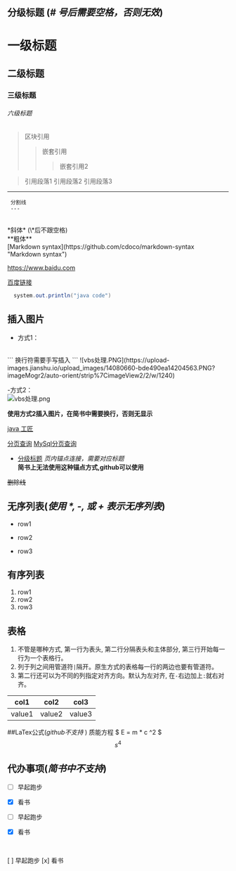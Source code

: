 ## 分级标题 (*\# 号后需要空格，否则无效*)
# 一级标题
## 二级标题
### 三级标题
###### 六级标题  
>区块引用
>> 嵌套引用
>>> 嵌套引用2

> 引用段落1 
   引用段落2
   引用段落3


----
```
 分割线
 ---
```
<br />
*斜体* (\*后不跟空格)
<br />
**粗体**
<br />
[Markdown syntax](https://github.com/cdoco/markdown-syntax "Markdown syntax")

<https://www.baidu.com>

[百度链接][1]

[1]:https://www.baidu.com 


```java
  system.out.println("java code")
```

## 插入图片
- 方式1：
<br /> 
```
换行符需要手写插入
```
![vbs处理.PNG](https://upload-images.jianshu.io/upload_images/14080660-bde490ea14204563.PNG?imageMogr2/auto-orient/strip%7CimageView2/2/w/1240)

-方式2：
<br />
![vbs处理.png][2]

[2]:https://upload-images.jianshu.io/upload_images/14080660-bde490ea14204563.PNG?imageMogr2/auto-orient/strip%7CimageView2/2/w/1240

**使用方式2插入图片，在简书中需要换行，否则无显示**

[java 工匠](https://czwer.github.io/2016/11/16/Dubbo+Cat%E5%88%86%E5%B8%83%E5%BC%8F%E6%9C%8D%E5%8A%A1%E6%90%AD%E5%BB%BA/)


[分页查询](https://my.oschina.net/vbird/blog/1504259)
[MySql分页查询](https://segmentfault.com/a/1190000008859706)

- [分级标题](#分级标题) *页内锚点连接，需要对应标题*  
 **简书上无法使用这种锚点方式,github可以使用**

~~删除线~~

## 无序列表(*使用 \*, -, 或 + 表示无序列表*)
 * row1
 - row2
 + row3

## 有序列表
 1. row1
 2. row2
 3. row3

## 表格

1. 不管是哪种方式, 第一行为表头, 第二行分隔表头和主体部分, 第三行开始每一行为一个表格行。
2. 列于列之间用管道符`|`隔开。原生方式的表格每一行的两边也要有管道符。
3. 第二行还可以为不同的列指定对齐方向。默认为左对齐, 在`-`右边加上`:`就右对齐。

 | col1 | col2 | col3 | 
 | - | - | - | 
 | value1 | value2 | value3 | 

##LaTex公式(*github不支持* )
质能方程 $ E = m * c ^2 $
$$ s ^ 4 $$

## 代办事项(*简书中不支持*)
* [ ] 早起跑步
* [x] 看书

*[ ] 早起跑步
*[x] 看书
<br />

[ ] 早起跑步
[x] 看书